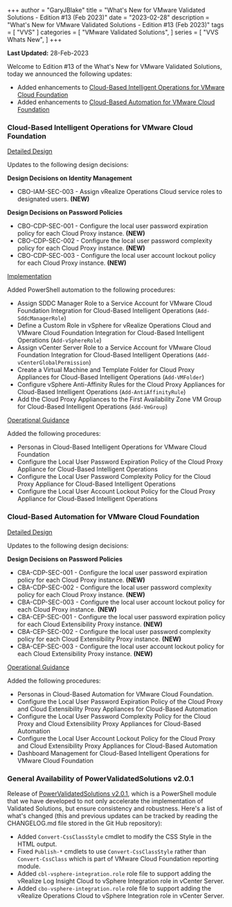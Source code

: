 +++
author = "GaryJBlake"
title = "What's New for VMware Validated Solutions - Edition #13 (Feb 2023)"
date = "2023-02-28"
description = "What's New for VMware Validated Solutions - Edition #13 (Feb 2023)"
tags = [
    "VVS"
]
categories = [
    "VMware Validated Solutions",
]
series = [
    "VVS Whats New",
]
+++

**Last Updated:** 28-Feb-2023

Welcome to Edition #13 of the What's New for VMware Validated Solutions, today we announced the following updates:

* Added enhancements to [Cloud-Based Intelligent Operations for VMware Cloud Foundation](https://core.vmware.com/cloud-based-intelligent-operations-vmware-cloud-foundation)
* Added enhancements to [Cloud-Based Automation for VMware Cloud Foundation](https://core.vmware.com/cloud-based-automation-vmware-cloud-foundation)

### Cloud-Based Intelligent Operations for VMware Cloud Foundation

[Detailed Design](https://core.vmware.com/detailed-design-cloud-based-intelligent-operations)

Updates to the following design decisions:

**Design Decisions on Identity Management**
  * CBO-IAM-SEC-003 - Assign vRealize Operations Cloud service roles to designated users. **(NEW)**

**Design Decisions on Password Policies**
  * CBO-CDP-SEC-001 - Configure the local user password expiration policy for each Cloud Proxy instance. **(NEW)**
  * CBO-CDP-SEC-002 - Configure the local user password complexity policy for each Cloud Proxy instance. **(NEW)**
  * CBO-CDP-SEC-003 - Configure the local user account lockout policy for each Cloud Proxy instance. **(NEW)**

[Implementation](https://core.vmware.com/implementation-cloud-based-intelligent-operations)

Added PowerShell automation to the following procedures:

* Assign SDDC Manager Role to a Service Account for VMware Cloud Foundation Integration for Cloud-Based Intelligent Operations (`Add-SddcManagerRole`)
* Define a Custom Role in vSphere for vRealize Operations Cloud and VMware Cloud Foundation Integration for Cloud-Based Intelligent Operations (`Add-vSphereRole`)
* Assign vCenter Server Role to a Service Account for VMware Cloud Foundation Integration for Cloud-Based Intelligent Operations (`Add-vCenterGlobalPermission`)
* Create a Virtual Machine and Template Folder for Cloud Proxy Appliances for Cloud-Based Intelligent Operations (`Add-VMFolder`)
* Configure vSphere Anti-Affinity Rules for the Cloud Proxy Appliances for Cloud-Based Intelligent Operations (`Add-AntiAffinityRule`)
* Add the Cloud Proxy Appliances to the First Availability Zone VM Group for Cloud-Based Intelligent Operations (`Add-VmGroup`)

[Operational Guidance](https://core.vmware.com/operational-guidance-cloud-based-intelligent-operations)

Added the following procedures:

* Personas in Cloud-Based Intelligent Operations for VMware Cloud Foundation
* Configure the Local User Password Expiration Policy of the Cloud Proxy Appliance for Cloud-Based Intelligent Operations
* Configure the Local User Password Complexity Policy for the Cloud Proxy Appliance for Cloud-Based Intelligent Operations
* Configure the Local User Account Lockout Policy for the Cloud Proxy Appliance for Cloud-Based Intelligent Operations

### Cloud-Based Automation for VMware Cloud Foundation

[Detailed Design](https://core.vmware.com/detailed-design-cloud-based-automation)

Updates to the following design decisions:

**Design Decisions on Password Policies**
  * CBA-CDP-SEC-001 - Configure the local user password expiration policy for each Cloud Proxy instance. **(NEW)**
  * CBA-CDP-SEC-002 - Configure the local user password complexity policy for each Cloud Proxy instance. **(NEW)**
  * CBA-CDP-SEC-003 - Configure the local user account lockout policy for each Cloud Proxy instance. **(NEW)**
  * CBA-CEP-SEC-001 - Configure the local user password expiration policy for each Cloud Extensibility Proxy instance. **(NEW)**
  * CBA-CEP-SEC-002 - Configure the local user password complexity policy for each Cloud Extensibility Proxy instance. **(NEW)**
  * CBA-CEP-SEC-003 - Configure the local user account lockout policy for each Cloud Extensibility Proxy instance. **(NEW)**

[Operational Guidance](https://core.vmware.com/operational-guidance-cloud-based-automation)

Added the following procedures:

* Personas in Cloud-Based Automation for VMware Cloud Foundation.
* Configure the Local User Password Expiration Policy of the Cloud Proxy and Cloud Extensibility Proxy Appliances for Cloud-Based Automation
* Configure the Local User Password Complexity Policy for the Cloud Proxy and Cloud Extensibility Proxy Appliances for Cloud-Based Automation
* Configure the Local User Account Lockout Policy for the Cloud Proxy and Cloud Extensibility Proxy Appliances for Cloud-Based Automation
* Dashboard Management for Cloud-Based Intelligent Operations for VMware Cloud Foundation

### General Availability of PowerValidatedSolutions v2.0.1

Release of [PowerValidatedSolutions v2.0.1](https://www.powershellgallery.com/packages/PowerValidatedSolutions/2.0.1), which is a PowerShell module that we have developed to not only accelerate the implementation of Validated Solutions, but ensure consistency and robustness.  Here's a list of what's changed (this and previous updates can be tracked by reading the CHANGELOG.md file stored in the Git Hub repository):

- Added `Convert-CssClassStyle` cmdlet to modify the CSS Style in the HTML output.
- Fixed `Publish-*` cmdlets to use `Convert-CssClassStyle` rather than `Convert-CssClass` which is part of VMware Cloud Foundation reporting module.
- Added `cbl-vsphere-integration.role` role file to support adding the vRealize Log Insight Cloud to vSphere Integration role in vCenter Server.
- Added `cbo-vsphere-integration.role` role file to support adding the vRealize Operations Cloud to vSphere Integration role in vCenter Server.
